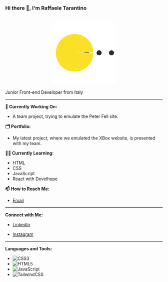 ### Hi there 👋, I'm Raffaele Tarantino
<div align="center">
	<br>
	<img src="https://raw.githubusercontent.com/Aniket965/Aniket965/master/pacman.svg?sanitize=true" width="200" height="200">
</div>


Junior Front-end Developer from Italy

---

**🔭 Currently Working On:**
- A team project, trying to emulate the Peter Fell site.

**🗂️ Portfolio:**
- My latest project, where we emulated the XBox website, is presented with my team.

**🧑‍💻 Currently Learning:**
- HTML
- CSS
- JavaScript
- React with Develhope

**📫 How to Reach Me:**
- [Email](mailto:raffaele11596@gmail.com)

---

**Connect with Me:**
- [LinkedIn](www.linkedin.com/in/raffaele-tarantino-368501b2)

- [Instagram]((https://www.instagram.com/raffa_96t/))

---

**Languages and Tools:**
- ![CSS3](https://img.shields.io/badge/css3-%231572B6.svg?style=for-the-badge&logo=css3&logoColor=white)
- ![HTML5](https://img.shields.io/badge/html5-%23E34F26.svg?style=for-the-badge&logo=html5&logoColor=white)
- ![JavaScript](https://img.shields.io/badge/javascript-%23323330.svg?style=for-the-badge&logo=javascript&logoColor=%23F7DF1E)
- ![TailwindCSS](https://img.shields.io/badge/tailwindcss-%2338B2AC.svg?style=for-the-badge&logo=tailwind-css&logoColor=white)
